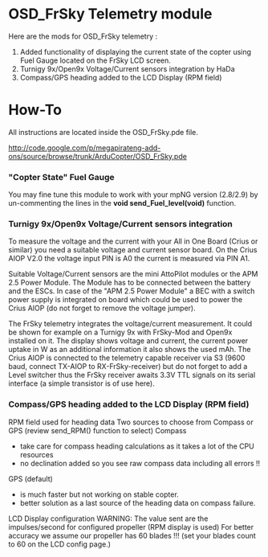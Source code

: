 # OSD\_FrSky Telemetry module #

Here are the mods for OSD\_FrSky telemetry :

  1. Added functionality of displaying the current state of the copter using Fuel Gauge located on the FrSky LCD screen.
  1. Turnigy 9x/Open9x Voltage/Current sensors integration by HaDa
  1. Compass/GPS heading added to the LCD Display (RPM field)

# How-To #

All instructions are located inside the OSD\_FrSky.pde file.

http://code.google.com/p/megapirateng-add-ons/source/browse/trunk/ArduCopter/OSD_FrSky.pde

### "Copter State" Fuel Gauge ###

You may fine tune this module to work with your mpNG version (2.8/2.9) by un-commenting the lines in the **void send\_Fuel\_level(void)** function.

### Turnigy 9x/Open9x Voltage/Current sensors integration ###

To measure the voltage and the current with your All in One Board (Crius or similar) you need a suitable voltage and current sensor board. On the Crius AIOP V2.0 the voltage input PIN is A0 the current is measured via PIN A1.

Suitable Voltage/Current sensors are the mini AttoPilot modules or the APM 2.5 Power Module. The Module has to be connected between the battery and the ESCs. In case of the "APM 2.5 Power Module" a BEC with a switch power supply is integrated on board which could be used to power the Crius AIOP (do not forget to remove the voltage jumper).

The FrSky telemetry integrates the voltage/current measurement. It could be shown for example on a Turnigy 9x with FrSky-Mod and Open9x installed on it. The display shows voltage and current, the current power uptake in W as an additional information it also shows the used mAh. The Crius AIOP is connected to the telemetry capable receiver via S3 (9600 baud, connect TX-AIOP to RX-FrSky-receiver) but do not forget to add a Level switcher thus the FrSky receiver awaits 3.3V TTL signals on its serial interface (a simple transistor is of use here).

### Compass/GPS heading added to the LCD Display (RPM field) ###

RPM field used for heading data
Two sources to choose from Compass or GPS (review send\_RPM() function to select)
Compass
- take care for compass heading calculations as it takes a lot of the CPU resources
- no declination added so you see raw compass data including all errors !!

GPS (default)
- is much faster but not working on stable copter.
- better solution as a last source of the heading data on compass failure.

LCD Display configuration WARNING:
The value sent are the impulses/second for configured propeller (RPM display is used)
For better accuracy we assume our propeller has 60 blades !!!
(set your blades count to 60 on the LCD config page.)
